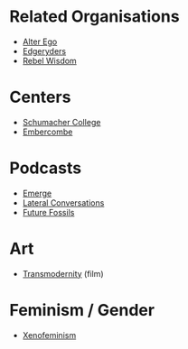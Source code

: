 # Related Organisations
* [Alter Ego][1]
* [Edgeryders][2]
* [Rebel Wisdom][3]

# Centers
* [Schumacher College][4]
* [Embercombe][5]


# Podcasts
* [Emerge][6]
* [Lateral Conversations][7]
* [Future Fossils][8]

# Art
* [Transmodernity][9] (film)

# Feminism / Gender
* [Xenofeminism][10]

[1]:	http://alterego.network/
[2]:	https://edgeryders.eu
[3]:	https://www.rebelwisdom.co.uk/
[4]:	https://www.schumachercollege.org.uk/
[5]:	https://embercombe.org/catalyst/
[6]:	http://www.emerge.is/
[7]:	http://www.tom-amarque.de/lateralconversations/
[8]:	https://shows.pippa.io/futurefossils/?fbclid=IwAR0mlkU2S1A7MKGH-6l0i23mN66ADvOS9uoQBzDKRlpaLaxc713lJaTuB1I
[9]:	https://www.transmodernity.org/
[10]:	http://www.laboriacuboniks.net/
